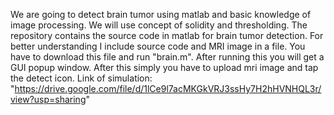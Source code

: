 We are going to detect brain tumor using matlab and basic knowledge of image processing.
We will use concept of solidity and thresholding.
The repository contains the source code in matlab for brain tumor detection.
For better understanding I include source code and MRI image in a file.
You have to download this file and run "brain.m".
After running this you will get a GUI popup window.
After this simply you have to upload mri image and tap the detect icon.
Link of simulation: "https://drive.google.com/file/d/1lCe9l7acMKGkVRJ3ssHy7H2hHVNHQL3r/view?usp=sharing"

